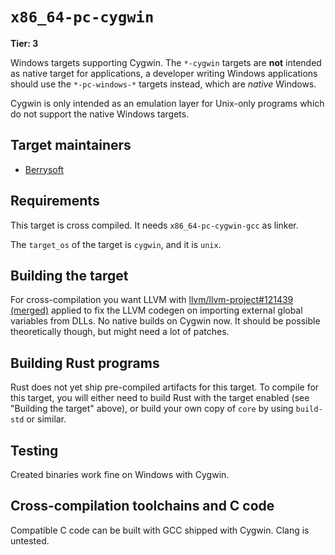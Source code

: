 # `x86_64-pc-cygwin`

**Tier: 3**

Windows targets supporting Cygwin.
The `*-cygwin` targets are **not** intended as native target for applications,
a developer writing Windows applications should use the `*-pc-windows-*` targets instead, which are *native* Windows.

Cygwin is only intended as an emulation layer for Unix-only programs which do not support the native Windows targets.

## Target maintainers

- [Berrysoft](https://github.com/Berrysoft)

## Requirements

This target is cross compiled. It needs `x86_64-pc-cygwin-gcc` as linker.

The `target_os` of the target is `cygwin`, and it is `unix`.

## Building the target

For cross-compilation you want LLVM with [llvm/llvm-project#121439 (merged)](https://github.com/llvm/llvm-project/pull/121439) applied to fix the LLVM codegen on importing external global variables from DLLs.
No native builds on Cygwin now. It should be possible theoretically though, but might need a lot of patches.

## Building Rust programs

Rust does not yet ship pre-compiled artifacts for this target. To compile for
this target, you will either need to build Rust with the target enabled (see
"Building the target" above), or build your own copy of `core` by using
`build-std` or similar.

## Testing

Created binaries work fine on Windows with Cygwin.

## Cross-compilation toolchains and C code

Compatible C code can be built with GCC shipped with Cygwin. Clang is untested.
